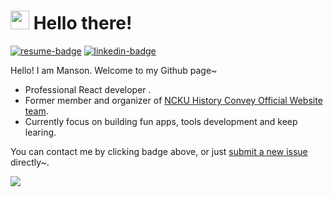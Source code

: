 # <img src="https://emojis.slackmojis.com/emojis/images/1653068415/59246/bolb-sunglasses.jpg?1653068415" width="30"/> Hello there!

[![resume-badge]][resume]  [![linkedin-badge]](https://www.linkedin.com/in/%E9%96%94%E7%BF%94-%E8%A8%B1-423584256/)


Hello! I am Manson. Welcome to my Github page~

* Professional React developer .
* Former member and organizer of [NCKU History Convey Official Website team].
* Currently focus on building fun apps, tools development and keep learing.

You can contact me by clicking badge above, or just [submit a new issue] directly~.

[resume]: https://www.cakeresume.com/s--gcn8sN5daZrnEcGfn7vC-w--/b34076026
[resume-badge]: https://img.shields.io/badge/Résumé-f48300?style=for-the-badge&logoColor=white&logo=rust
[linkedin-badge]: https://img.shields.io/badge/LinkedIn-0077B5?style=for-the-badge&logo=linkedin&logoColor=white
[NCKU History Convey Official Website team]: https://www.facebook.com/nckuhisdrama

[submit a new issue]: https://github.com/70928manson/70928manson/issues/new

![](https://mir-s3-cdn-cf.behance.net/project_modules/disp/7df0bd42774743.57ee5f32bd76e.gif)
